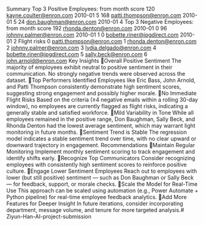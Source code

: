 Summary
Top 3 Positive Employees:
                          from    month  score
120   kayne.coulter@enron.com  2010-01      5
168  patti.thompson@enron.com  2010-01      5
24    don.baughman@enron.com  2010-01    4 
Top 3 Negative Employees:
                             from    month  score
192      rhonda.denton@enron.com  2010-01      0
96       johnny.palmer@enron.com  2010-01       1
0        bobette.riner@ipgdirect.com  2010-01     2
Flight risks
0     patti.thompson@enron.com
1      rhonda.denton@enron.com
2      johnny.palmer@enron.com
3      lydia.delgado@enron.com
4     bobette.riner@ipgdirect.com
5        sally.beck@enron.com
6        john.arnold@enron.com
Key Insights
Overall Positive Sentiment
The majority of employees exhibit neutral to positive sentiment in their communication.    No strongly negative trends were observed across the dataset.
Top Performers Identified
Employees like Eric Bass, John Arnold, and Patti Thompson consistently demonstrate high sentiment scores, suggesting strong engagement and possibly higher morale.
No Immediate Flight Risks
Based on the criteria (≥4 negative emails within a rolling 30-day window), no employees are currently flagged as flight risks, indicating a generally stable and satisfied workforce.
Mild Variability in Tone
While all employees remained in the positive range, Don Baughman, Sally Beck, and Rhonda Denton had the lowest average sentiment, which may warrant light monitoring in future months.
Sentiment Trend is Stable
The regression model indicates a stable sentiment trend over time, with no clear upward or downward trajectory in engagement.
Recommendations
Maintain Regular Monitoring
Implement monthly sentiment scoring to track engagement and identify shifts early.
Recognize Top Communicators
Consider recognizing employees with consistently high sentiment scores to reinforce positive culture.
Engage Lower Sentiment Employees
Reach out to employees with lower (but still positive) sentiment — such as Don Baughman or Sally Beck — for feedback, support, or morale checks.
Scale the Model for Real-Time Use
This approach can be scaled using automation (e.g., Power Automate + Python pipeline) for real-time employee feedback analytics.
Add More Features for Deeper Insight
In future iterations, consider incorporating department, message volume, and tenure for more targeted analysis.# Ziyun-Han-AI-project-submission
